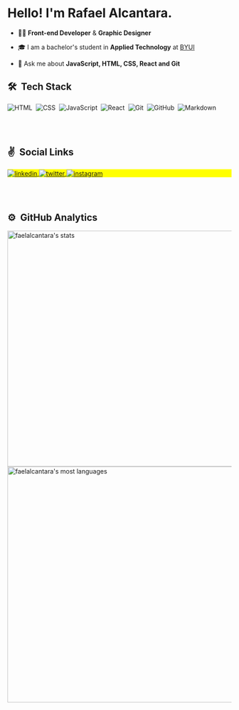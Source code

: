 <!--
**faelalcantara/faelalcantara** is a ✨ _special_ ✨ repository because its `README.md` (this file) appears on your GitHub profile.

Here are some ideas to get you started:

- 🔭 I’m currently working on ...
- 🌱 I’m currently learning ...
- 👯 I’m looking to collaborate on ...
- 🤔 I’m looking for help with ...
- 💬 Ask me about ...
- 📫 How to reach me: ...
- 😄 Pronouns: ...
- ⚡ Fun fact: ...
-->

<h1 align="left">Hello! I'm Rafael Alcantara.</h1>
<p align="left"></p>

- :man_technologist: **Front-end Developer** & **Graphic Designer**

- :mortar_board:  I am a bachelor's student in **Applied Technology** at [BYUI](https://www.byui.edu/)

- 💬 Ask me about **JavaScript, HTML, CSS, React and Git**

## 🛠 &nbsp;Tech Stack

![HTML](https://img.shields.io/badge/-HTML-05122A?style=flat&logo=HTML5)&nbsp;
![CSS](https://img.shields.io/badge/-CSS-05122A?style=flat&logo=CSS3&logoColor=1572B6)&nbsp;
![JavaScript](https://img.shields.io/badge/-JavaScript-05122A?style=flat&logo=javascript)&nbsp;
![React](https://img.shields.io/badge/-React-05122A?style=flat&logo=react)&nbsp;
![Git](https://img.shields.io/badge/-Git-05122A?style=flat&logo=git)&nbsp;
![GitHub](https://img.shields.io/badge/-GitHub-05122A?style=flat&logo=github)&nbsp;
![Markdown](https://img.shields.io/badge/-Markdown-05122A?style=flat&logo=markdown)&nbsp;

<br><br>

## :v: &nbsp;Social Links

<p align="left" style="background:yellow">
<a href="https://www.linkedin.com/in/rafael-alcantara-b9010a7b/" target="_blank">
  <img align="center" src="https://img.shields.io/badge/-faelalcantara-05122A?style=flat&logo=linkedin" alt="linkedin"/>
</a>
<a href="https://twitter.com/faelalcantara_" target="_blank">
  <img align="center" src="https://img.shields.io/badge/-faelalcantara-05122A?style=flat&logo=twitter" alt="twitter"/>  
</a>
<a href="https://instagram.com/faelalcantara.dev" target="_blank">
 <img align="center" src="https://img.shields.io/badge/-faelalcantara-05122A?style=flat&logo=instagram" alt="instagram"/>
</a>
</p>

<br><br>

## ⚙️ &nbsp;GitHub Analytics

<p align="left">
<img width="530em" src="https://github-readme-stats.vercel.app/api?username=faelalcantara&show_icons=true&theme=vision-friendly-dark" alt="faelalcantara's stats"/>
<img width="530em" src="https://github-readme-stats.vercel.app/api/top-langs/?username=faelalcantara&layout=compact&theme=vision-friendly-dark" alt="faelalcantara's most languages"/>
</p>



